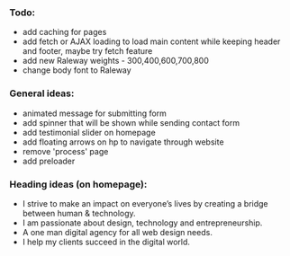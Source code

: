 ### Todo:
- add caching for pages
- add fetch or AJAX loading to load main content while keeping header and footer, maybe try fetch feature
- add new Raleway weights - 300,400,600,700,800
- change body font to Raleway

### General ideas:
- animated message for submitting form
- add spinner that will be shown while sending contact form
- add testimonial slider on homepage
- add floating arrows on hp to navigate through website
- remove 'process' page
- add preloader

### Heading ideas (on homepage):
- I strive to make an impact on everyone’s lives by creating a bridge between human & technology.
- I am passionate about design, technology and entrepreneurship.
- A one man digital agency for all web design needs.
- I help my clients succeed in the digital world.
